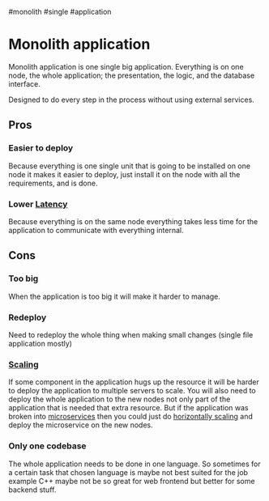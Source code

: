 \#monolith #single #application

# Monolith application

Monolith application is one single big application.  Everything is on one node, the whole application; the presentation, the logic, and the database interface.

Designed to do every step in the process without using external services.

## Pros

### Easier to deploy

Because everything is one single unit that is going to be installed on one node it makes it easier to deploy, just install it on the node with all the requirements, and is done. 

### Lower [Latency](Latency.md)

Because everything is on the same node everything takes less time for the application to communicate with everything internal. 

## Cons

### Too big

When the application is too big it will make it harder to manage. 

### Redeploy

Need to redeploy the whole thing when making small changes (single file application mostly)

### [Scaling](Scalabilty.md)

If some component in the application hugs up the resource it will be harder to deploy the application to multiple servers to scale. You will also need to deploy the whole application to the new nodes not only part of the application that is needed that extra resource. But if the application was broken into [microservices](Microservices.md) then you could just do [horizontally scaling](Scalabilty.md#scaling-horizontally) and deploy the microservice on the new nodes.

### Only one codebase

The whole application needs to be done in one language. So sometimes for a certain task that chosen language is maybe not best suited for the job example C++ maybe not be so great for web frontend but better for some backend stuff. 
